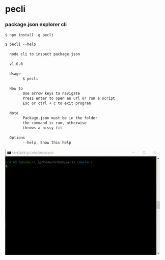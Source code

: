 # pecli

### package.json explorer cli


```
$ npm install -g pecli
```


```
$ pecli --help

  node cli to inspect package.json

  v1.0.0

  Usage
        $ pecli

  How to
        Use arrow keys to navigate
        Press enter to open an url or run a script
        Esc or ctrl + c to exit program

  Note
        Package.json must be in the folder
        the command is run, otherwise
        throws a hissy fit

  Options
        --help, Show this help
```

![pecli-cli.gif](pecli-cli.gif)

